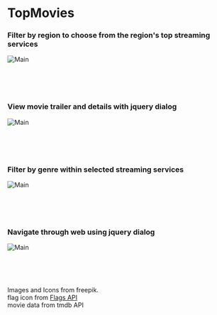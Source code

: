 # TopMovies


### Filter by region to choose from the region's top streaming services
![Main](/gifs/region.gif)

<br>
<br>
<br>

### View movie trailer and details with jquery dialog
![Main](/gifs/dialog.gif)

<br>
<br>
<br>

### Filter by genre within selected streaming services 
![Main](/gifs/subscription.gif)

<br>
<br>
<br>

### Navigate through web using jquery dialog
![Main](/gifs/tutorial.gif)

<br>
<br>
<br>

Images and Icons from freepik. <br>
flag icon from [Flags API](https://flagsapi.com/#body) <br>
movie data from tmdb API <br>
